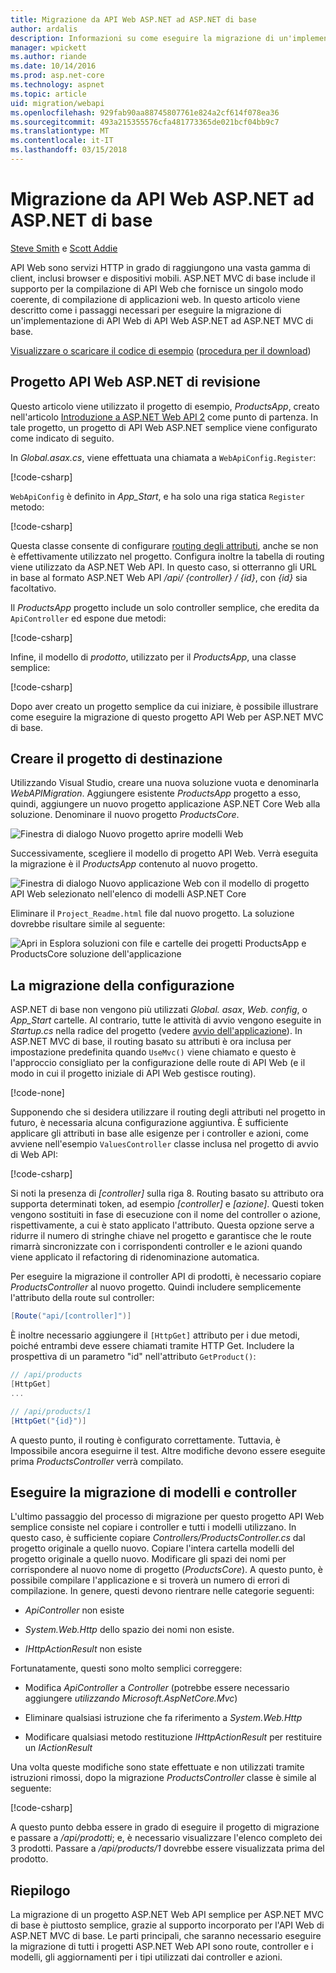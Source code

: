 ```yaml
---
title: Migrazione da API Web ASP.NET ad ASP.NET di base
author: ardalis
description: Informazioni su come eseguire la migrazione di un'implementazione di API Web di ASP.NET Web API a ASP.NET MVC di base.
manager: wpickett
ms.author: riande
ms.date: 10/14/2016
ms.prod: asp.net-core
ms.technology: aspnet
ms.topic: article
uid: migration/webapi
ms.openlocfilehash: 929fab90aa88745807761e824a2cf614f078ea36
ms.sourcegitcommit: 493a215355576cfa481773365de021bcf04bb9c7
ms.translationtype: MT
ms.contentlocale: it-IT
ms.lasthandoff: 03/15/2018
---
```

# <a name="migrating-from-aspnet-web-api-to-aspnet-core"></a>Migrazione da API Web ASP.NET ad ASP.NET di base

[Steve Smith](https://ardalis.com/) e [Scott Addie](https://scottaddie.com)

API Web sono servizi HTTP in grado di raggiungono una vasta gamma di client, inclusi browser e dispositivi mobili. ASP.NET MVC di base include il supporto per la compilazione di API Web che fornisce un singolo modo coerente, di compilazione di applicazioni web. In questo articolo viene descritto come i passaggi necessari per eseguire la migrazione di un'implementazione di API Web di API Web ASP.NET ad ASP.NET MVC di base.

[Visualizzare o scaricare il codice di esempio](https://github.com/aspnet/Docs/tree/master/aspnetcore/migration/webapi/sample) ([procedura per il download](xref:tutorials/index#how-to-download-a-sample))

## <a name="review-aspnet-web-api-project"></a>Progetto API Web ASP.NET di revisione

Questo articolo viene utilizzato il progetto di esempio, *ProductsApp*, creato nell'articolo [Introduzione a ASP.NET Web API 2](/aspnet/web-api/overview/getting-started-with-aspnet-web-api/tutorial-your-first-web-api) come punto di partenza. In tale progetto, un progetto di API Web ASP.NET semplice viene configurato come indicato di seguito.

In *Global.asax.cs*, viene effettuata una chiamata a `WebApiConfig.Register`:

[!code-csharp[](../migration/webapi/sample/ProductsApp/Global.asax.cs?highlight=14)]

`WebApiConfig` è definito in *App_Start*, e ha solo una riga statica `Register` metodo:

[!code-csharp[](../migration/webapi/sample/ProductsApp/App_Start/WebApiConfig.cs?highlight=15,16,17,18,19,20)]


Questa classe consente di configurare [routing degli attributi](https://docs.microsoft.com/aspnet/web-api/overview/web-api-routing-and-actions/attribute-routing-in-web-api-2), anche se non è effettivamente utilizzato nel progetto. Configura inoltre la tabella di routing viene utilizzato da ASP.NET Web API. In questo caso, si otterranno gli URL in base al formato ASP.NET Web API */api/ {controller} / {id}*, con *{id}* sia facoltativo.

Il *ProductsApp* progetto include un solo controller semplice, che eredita da `ApiController` ed espone due metodi:

[!code-csharp[](../migration/webapi/sample/ProductsApp/Controllers/ProductsController.cs?highlight=19,24)]

Infine, il modello di *prodotto*, utilizzato per il *ProductsApp*, una classe semplice:

[!code-csharp[](webapi/sample/ProductsApp/Models/Product.cs)]

Dopo aver creato un progetto semplice da cui iniziare, è possibile illustrare come eseguire la migrazione di questo progetto API Web per ASP.NET MVC di base.

## <a name="create-the-destination-project"></a>Creare il progetto di destinazione

Utilizzando Visual Studio, creare una nuova soluzione vuota e denominarla *WebAPIMigration*. Aggiungere esistente *ProductsApp* progetto a esso, quindi, aggiungere un nuovo progetto applicazione ASP.NET Core Web alla soluzione. Denominare il nuovo progetto *ProductsCore*.

![Finestra di dialogo Nuovo progetto aprire modelli Web](webapi/_static/add-web-project.png)

Successivamente, scegliere il modello di progetto API Web. Verrà eseguita la migrazione è il *ProductsApp* contenuto al nuovo progetto.

![Finestra di dialogo Nuovo applicazione Web con il modello di progetto API Web selezionato nell'elenco di modelli ASP.NET Core](webapi/_static/aspnet-5-webapi.png)

Eliminare il `Project_Readme.html` file dal nuovo progetto. La soluzione dovrebbe risultare simile al seguente:

![Apri in Esplora soluzioni con file e cartelle dei progetti ProductsApp e ProductsCore soluzione dell'applicazione](webapi/_static/webapimigration-solution.png)

## <a name="migrate-configuration"></a>La migrazione della configurazione

ASP.NET di base non vengono più utilizzati *Global. asax*, *Web. config*, o *App_Start* cartelle. Al contrario, tutte le attività di avvio vengono eseguite in *Startup.cs* nella radice del progetto (vedere [avvio dell'applicazione](../fundamentals/startup.md)). In ASP.NET MVC di base, il routing basato su attributi è ora inclusa per impostazione predefinita quando `UseMvc()` viene chiamato e questo è l'approccio consigliato per la configurazione delle route di API Web (e il modo in cui il progetto iniziale di API Web gestisce routing).

[!code-none[](../migration/webapi/sample/ProductsCore/Startup.cs?highlight=40)]

Supponendo che si desidera utilizzare il routing degli attributi nel progetto in futuro, è necessaria alcuna configurazione aggiuntiva. È sufficiente applicare gli attributi in base alle esigenze per i controller e azioni, come avviene nell'esempio `ValuesController` classe inclusa nel progetto di avvio di Web API:

[!code-csharp[](../migration/webapi/sample/ProductsCore/Controllers/ValuesController.cs?highlight=9,13,20,27,33,39)]

Si noti la presenza di *[controller]* sulla riga 8. Routing basato su attributo ora supporta determinati token, ad esempio *[controller]* e *[azione]*. Questi token vengono sostituiti in fase di esecuzione con il nome del controller o azione, rispettivamente, a cui è stato applicato l'attributo. Questa opzione serve a ridurre il numero di stringhe chiave nel progetto e garantisce che le route rimarrà sincronizzate con i corrispondenti controller e le azioni quando viene applicato il refactoring di ridenominazione automatica.

Per eseguire la migrazione il controller API di prodotti, è necessario copiare *ProductsController* al nuovo progetto. Quindi includere semplicemente l'attributo della route sul controller:

```csharp
[Route("api/[controller]")]
```

È inoltre necessario aggiungere il `[HttpGet]` attributo per i due metodi, poiché entrambi deve essere chiamati tramite HTTP Get. Includere la prospettiva di un parametro "id" nell'attributo `GetProduct()`:

```csharp
// /api/products
[HttpGet]
...

// /api/products/1
[HttpGet("{id}")]
```

A questo punto, il routing è configurato correttamente. Tuttavia, è Impossibile ancora eseguirne il test. Altre modifiche devono essere eseguite prima *ProductsController* verrà compilato.

## <a name="migrate-models-and-controllers"></a>Eseguire la migrazione di modelli e controller

L'ultimo passaggio del processo di migrazione per questo progetto API Web semplice consiste nel copiare i controller e tutti i modelli utilizzano. In questo caso, è sufficiente copiare *Controllers/ProductsController.cs* dal progetto originale a quello nuovo. Copiare l'intera cartella modelli del progetto originale a quello nuovo. Modificare gli spazi dei nomi per corrispondere al nuovo nome di progetto (*ProductsCore*).  A questo punto, è possibile compilare l'applicazione e si troverà un numero di errori di compilazione. In genere, questi devono rientrare nelle categorie seguenti:

* *ApiController* non esiste

* *System.Web.Http* dello spazio dei nomi non esiste.

* *IHttpActionResult* non esiste

Fortunatamente, questi sono molto semplici correggere:

* Modifica *ApiController* a *Controller* (potrebbe essere necessario aggiungere *utilizzando Microsoft.AspNetCore.Mvc*)

* Eliminare qualsiasi istruzione che fa riferimento a *System.Web.Http*

* Modificare qualsiasi metodo restituzione *IHttpActionResult* per restituire un *IActionResult*

Una volta queste modifiche sono state effettuate e non utilizzati tramite istruzioni rimossi, dopo la migrazione *ProductsController* classe è simile al seguente:

[!code-csharp[](../migration/webapi/sample/ProductsCore/Controllers/ProductsController.cs?highlight=1,2,6,8,9,27)]

A questo punto debba essere in grado di eseguire il progetto di migrazione e passare a */api/prodotti*; e, è necessario visualizzare l'elenco completo dei 3 prodotti. Passare a */api/products/1* dovrebbe essere visualizzata prima del prodotto.

## <a name="summary"></a>Riepilogo

La migrazione di un progetto ASP.NET Web API semplice per ASP.NET MVC di base è piuttosto semplice, grazie al supporto incorporato per l'API Web di ASP.NET MVC di base. Le parti principali, che saranno necessario eseguire la migrazione di tutti i progetti ASP.NET Web API sono route, controller e i modelli, gli aggiornamenti per i tipi utilizzati dai controller e azioni.
